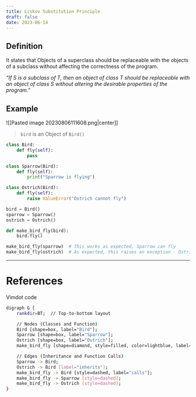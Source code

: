 ```yaml
---
title: Liskov Substitution Principle
draft: false
date: 2023-06-14
---
```


## Definition 
It states that Objects of a superclass should be replaceable with the objects of a subclass without affecting the correctness of the program. 

*"If S is a subclass of T, then an object of class T should be replaceable with an object of class S without altering the desirable properties of the program."*

## Example
![[Pasted image 20230806111608.png|center]]
> `bird` is an Object of `Bird()`
```python
class Bird:
    def fly(self):
        pass

class Sparrow(Bird):
    def fly(self):
        print("Sparrow is flying")

class Ostrich(Bird):
    def fly(self):
        raise ValueError("Ostrich cannot fly")

bird = Bird()
sparrow = Sparrow()
ostrich = Ostrich()

def make_bird_fly(bird):
    bird.fly()

make_bird_fly(sparrow)  # This works as expected, Sparrow can fly
make_bird_fly(ostrich)  # As expected, this raises an exception - Ostrich can't fly
```



---
# References
Vimdot code
```bash
digraph G {
    rankdir=BT;  // Top-to-bottom layout

    // Nodes (Classes and Function)
    Bird [shape=box, label="Bird"];
    Sparrow [shape=box, label="Sparrow"];
    Ostrich [shape=box, label="Ostrich"];
    make_bird_fly [shape=diamond, style=filled, color=lightblue, label="make_bird_fly(bird)"];

    // Edges (Inheritance and Function Calls)
    Sparrow -> Bird;
    Ostrich -> Bird [label="inherits"];
    make_bird_fly -> Bird [style=dashed, label="calls"];
    make_bird_fly -> Sparrow [style=dashed];
    make_bird_fly -> Ostrich [style=dashed];
}

```
